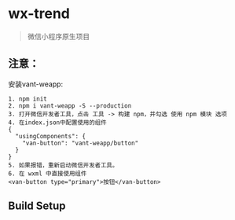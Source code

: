 # wx-trend

> 微信小程序原生项目

## 注意：
安装vant-weapp:
```
1. npm init
2. npm i vant-weapp -S --production
3. 打开微信开发者工具，点击 工具 -> 构建 npm，并勾选 使用 npm 模块 选项
4. 在index.json中配置使用的组件
{
  "usingComponents": {
    "van-button": "vant-weapp/button"
  }
}
5. 如果报错，重新启动微信开发者工具。
6. 在 wxml 中直接使用组件
<van-button type="primary">按钮</van-button>
```
## Build Setup



